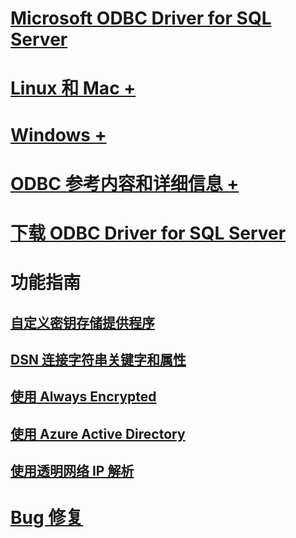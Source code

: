 # [Microsoft ODBC Driver for SQL Server](microsoft-odbc-driver-for-sql-server.md)

# [Linux 和 Mac +](linux-mac/system-requirements.md)
# [Windows +](windows/microsoft-odbc-driver-for-sql-server-on-windows.md)

# [ODBC 参考内容和详细信息 +](../../odbc/microsoft-open-database-connectivity-odbc.md)
# [下载 ODBC Driver for SQL Server](download-odbc-driver-for-sql-server.md)

# 功能指南
## [自定义密钥存储提供程序](custom-keystore-providers.md)
## [DSN 连接字符串关键字和属性](dsn-connection-string-attribute.md)
## [使用 Always Encrypted](using-always-encrypted-with-the-odbc-driver.md)
## [使用 Azure Active Directory](using-azure-active-directory.md)
## [使用透明网络 IP 解析](using-transparent-network-ip-resolution.md)

# [Bug 修复](bug-fixes.md)
